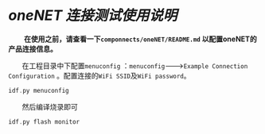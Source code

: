 # _oneNET 连接测试使用说明_

&nbsp;&nbsp;&nbsp;&nbsp;&nbsp;&nbsp;&nbsp;&nbsp;**在使用之前，请查看一下`componnects/oneNET/README.md` 以配置oneNET的产品连接信息。**

&nbsp;&nbsp;&nbsp;&nbsp;&nbsp;&nbsp;&nbsp;在工程目录中下配置`menuconfig` ：`menuconfig`--->`Example Connection Configuration` 。配置连接的`WiFi SSID`及`WiFi password`。

```c
idf.py menuconfig
```

&nbsp;&nbsp;&nbsp;&nbsp;&nbsp;&nbsp;&nbsp;然后编译烧录即可

```c
idf.py flash monitor
```



